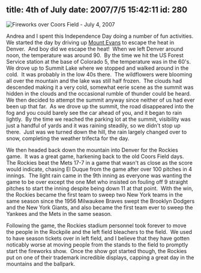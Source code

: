 title: 4th of July
date: 2007/7/5 15:42:11
id: 280
---
![Fireworks over Coors Field - July 4, 2007](/journal_images/DSC00284-journal.jpg)

Andrea and I spent this Independence Day doing a number of fun activities.  We started the day by driving up [Mount Evans](http://en.wikipedia.org/wiki/Mount_Evans) to escape the heat in Denver.  And boy did we escape the heat!  When we left Denver around noon, the temperature was around 90.  By the time we hit the US Forest Service station at the base of Colorado 5, the temperature was in the 60's.  We drove up to Summit Lake where we stopped and walked around in the cold.  It was probably in the low 40s there.  The wildflowers were blooming all over the mountain and the lake was still half frozen.  The clouds had descended making it a very cold, somewhat eerie scene as the summit was hidden in the clouds and the occasional rumble of thunder could be heard.  We then decided to attempt the summit anyway since neither of us had ever been up that far.  As we drove up the summit, the road disappeared into the fog and you could barely see the car ahead of you, and it began to rain lightly.  By the time we reached the parking lot at the summit, visibility was just a handful of yards and it was raining steadily, so we didn't stop up there.  Just was we turned down the hill, the rain largely changed over to snow, completing the weather trifecta for the day.  

We then headed back down the mountain into Denver for the Rockies game.  It was a great game, harkening back to the old Coors Field days.  The Rockies beat the Mets 17-7 in a game that wasn't as close as the score would indicate, chasing El Duque from the game after over 100 pitches in 4 innings.  The light rain came in the 9th inning as everyone was wanting the game to be over except the one Met who insisted on fouling off 9 straight pitches to start the inning despite being down 11 at that point.  With the win, the Rockies became the first team to sweep two New York teams in the same season since the 1956 Milwaukee Braves swept the Brooklyn Dodgers and the New York Giants, and also became the first team ever to sweep the Yankees and the Mets in the same season. 

Following the game, the Rockies stadium personnel took forever to move the people in the Rockpile and the left field bleachers to the field.  We used to have season tickets over in left field, and I believe that they have gotten noticably worse at moving people from the stands to the field to promptly start the fireworks show.  Once the show got started though, the Rockies put on one of their trademark incredible displays, capping a great day in the mountains and the ballpark.